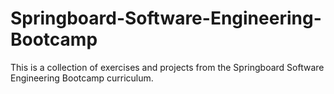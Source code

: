 # Springboard-Software-Engineering-Bootcamp
This is a collection of exercises and projects from the Springboard Software Engineering Bootcamp curriculum.
